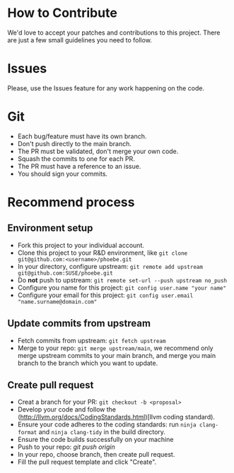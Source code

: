 # How to Contribute
We'd love to accept your patches and contributions to this project. There are just a few small guidelines you need to follow.

# Issues
Please, use the Issues feature for any work happening on the code.

# Git
* Each bug/feature must have its own branch.
* Don't push directly to the main branch.
* The PR must be validated, don't merge your own code.
* Squash the commits to one for each PR.
* The PR must have a reference to an issue.
* You should sign your commits.

# Recommend process
## Environment setup
* Fork this project to your individual account.
* Clone this project to your R&D environment, like `git clone git@github.com:<username>/phoebe.git`
* In your directory, configure upstream: `git remote add upstream git@github.com:SUSE/phoebe.git`
* Do **not** push to upstream: `git remote set-url --push upstream no_push`
* Configure you name for this project: `git config user.name "your name"`
* Configure your email for this project: `git config user.email "name.surname@domain.com"`

## Update commits from upstream
* Fetch commits from upstream: `git fetch upstream`
* Merge to your repo: `git merge upstream/main`, we recommend only merge upstream commits to your main branch, and merge you main branch to the branch which you want to update.

## Create pull request
* Creat a branch for your PR: `git checkout -b <proposal>`
* Develop your code and follow the (http://llvm.org/docs/CodingStandards.html)[llvm coding standard).
* Ensure your code adheres to the coding standards: run `ninja clang-format` and `ninja clang-tidy` in the build directory.
* Ensure the code builds successfully on your machine
* Push to your repo: _git push origin <proposal>_
* In your repo, choose <proposal> branch, then create pull request.
* Fill the pull request template and click "Create".
